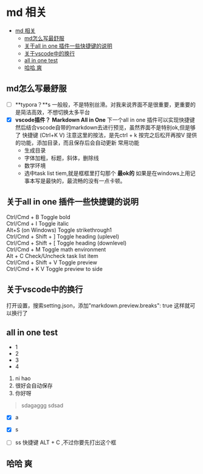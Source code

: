 # md 相关


- [md 相关](#md-相关)
  - [md怎么写最舒服](#md怎么写最舒服)
  - [关于all in one 插件一些快捷键的说明](#关于all-in-one-插件一些快捷键的说明)
  - [关于vscode中的换行](#关于vscode中的换行)
  - [all in one test](#all-in-one-test)
  - [哈哈 爽](#哈哈-爽)


## md怎么写最舒服
- [ ] **typora？**s
一般般，不是特别丝滑。对我来说界面不是很重要，更重要的是简洁高效，不想切换太多平台
- [x] **vscode插件？**
**Markdown All in One**
下一个all in one 插件可以实现快捷键
然后结合vscode自带的markdown去进行预览，虽然界面不是特别ok,但是够了
快捷键 (Ctrl+K V)
注意这里的按法，是先ctrl + k 按完之后松开再按V
提供的功能，添加目录，而且保存后会自动更新
常用功能 
  - 生成目录
  - 字体加粗，标题，斜体，删除线
  - 数学环境
  - 选中task list tiem,就是框框里打勾那个
**最ok的**
如果是在windows上用记事本写是最快的，最流畅的没有一点卡顿。



## 关于all in one 插件一些快捷键的说明
Ctrl/Cmd + B	Toggle bold  
Ctrl/Cmd + I	Toggle italic   
Alt+S (on Windows)	Toggle strikethrough1   
Ctrl/Cmd + Shift + ]	Toggle heading (uplevel)   
Ctrl/Cmd + Shift + [	Toggle heading (downlevel)   
Ctrl/Cmd + M	Toggle math environment   
Alt + C	Check/Uncheck task list item   
Ctrl/Cmd + Shift + V	Toggle preview  
Ctrl/Cmd + K V	Toggle preview to side   



## 关于vscode中的换行
打开设置，搜索setting.json，添加"markdown.preview.breaks": true
这样就可以换行了


## all in one test
- 1
- 2
- 3
- 4
1. ni hao 
2. 很好会自动保存
3. 你好呀

> sdagaggg
> sdsad 


- [x] a
- [x] s 
- [ ]  ss  快捷键  ALT + C ,不过你要先打出这个框


## 哈哈 爽